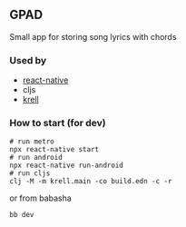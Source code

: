 ## GPAD

Small app for storing song lyrics with chords 


### Used by
* [react-native](https://reactnative.dev/docs/) 
* cljs 
* [krell](https://github.com/vouch-opensource/krell)


### How to start (for dev)


```shell
# run metro
npx react-native start
# run android
npx react-native run-android
# run cljs
clj -M -m krell.main -co build.edn -c -r
```
or from babasha 
```shell
bb dev
```

